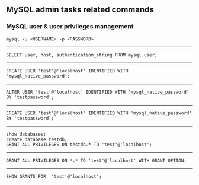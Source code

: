 ## MySQL admin tasks related commands

### MySQL user & user privileges management

    mysql -u <USERNAME> -p <PASSWORD>
---

    SELECT user, host, authentication_string FROM mysql.user;
---

    CREATE USER 'test'@'localhost' IDENTIFIED WITH 'mysql_native_password';
---

    ALTER USER 'test'@'localhost' IDENTIFIED WITH 'mysql_native_password' BY 'testpassword';
---

    CREATE USER 'test'@'localhost' IDENTIFIED WITH 'mysql_native_password' BY 'testpassword';
---

    show databases;
    create database testdb;
    GRANT ALL PRIVILEGES ON testdb.* TO 'test'@'localhost';
---

    GRANT ALL PRIVILEGES ON *.* TO 'test'@'localhost' WITH GRANT OPTION;
---

    SHOW GRANTS FOR  'test'@'localhost';

